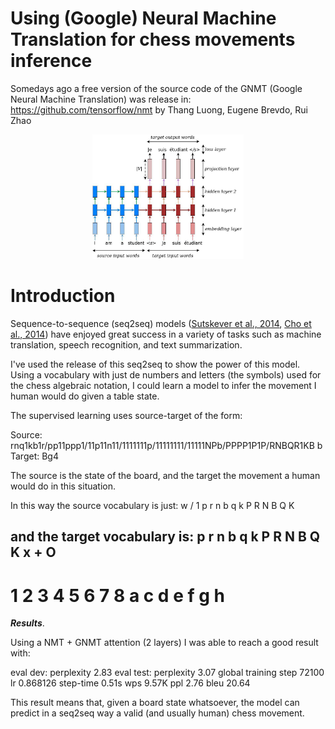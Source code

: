 
# Using (Google) Neural Machine Translation for chess movements inference 

Somedays ago a free version of the source code of the GNMT (Google Neural Machine Translation) was release in: https://github.com/tensorflow/nmt
by Thang Luong, Eugene Brevdo, Rui Zhao

<p align="center">
<img width="48%" src="nmt/g3doc/img/seq2seq.jpg" />
<br>

# Introduction

Sequence-to-sequence (seq2seq) models
([Sutskever et al., 2014](https://papers.nips.cc/paper/5346-sequence-to-sequence-learning-with-neural-networks.pdf),
[Cho et al., 2014](http://emnlp2014.org/papers/pdf/EMNLP2014179.pdf)) have
enjoyed great success in a variety of tasks such as machine translation, speech
recognition, and text summarization.

I've used the release of this seq2seq to show the power of this model. Using a vocabulary with just de numbers and letters
(the symbols) used for the chess algebraic notation, I could learn a model to infer the movement I human would do given
a table state.

The supervised learning uses source-target of the form:

Source: rnq1kb1r/pp11ppp1/11p11n11/1111111p/11111111/11111NPb/PPPP1P1P/RNBQR1KB b
Target: Bg4

The source is the state of the board, and the target the movement a human would do in this situation.

In this way the source vocabulary is just:
<s>
</s>
w
/
1
p
r
n
b
q
k
P
R
N
B
Q
K

and the target vocabulary is:
<s>
</s>
p
r
n
b
q
k
P
R
N
B
Q
K
x
+
O
-
1
2
3
4
5
6
7
8
a
c
d
e
f
g
h
=

***Results***.

Using a NMT + GNMT attention (2 layers) I was able to reach a good result with:

eval dev: perplexity 2.83
eval test: perplexity 3.07
global training step 72100 lr 0.868126 step-time 0.51s wps 9.57K ppl 2.76 bleu 20.64

This result means that, given a board state whatsoever, the model can predict in a seq2seq way a valid (and usually human)
chess movement.


